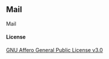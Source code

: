 ## Mail

Mail

#### License

[GNU Affero General Public License v3.0](https://github.com/s-aga-r/mail/blob/develop/license.txt)